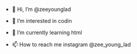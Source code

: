 - 👋 Hi, I’m @zeeyounglad
- 👀 I’m interested in codin
- 🌱 I’m currently learning html

- 📫 How to reach me instagram @zee_young_lad

<!---
zeeyounglad/zeeyounglad is a ✨ special ✨ repository because its `README.md` (this file) appears on your GitHub profile.
You can click the Preview link to take a look at your changes.
--->
